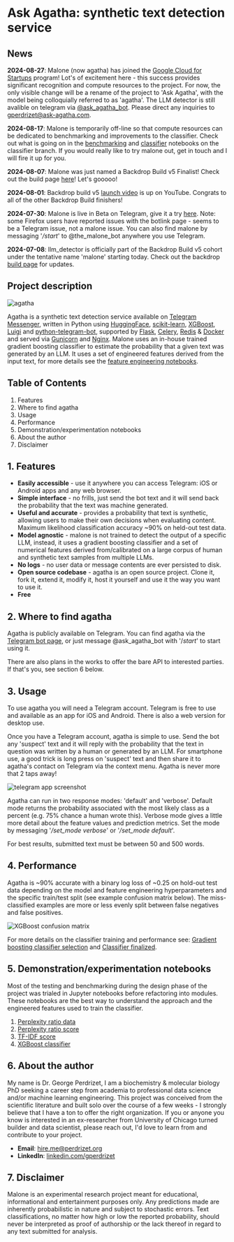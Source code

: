# Ask Agatha: synthetic text detection service

## News

**2024-08-27**: Malone (now agatha) has joined the [Google Cloud for Startups](https://cloud.google.com/startup) program! Lot's of excitement here - this success provides significant recognition and compute resources to the project. For now, the only visible change will be a rename of the project to 'Ask Agatha', with the model being colloquially referred to as 'agatha'. The LLM detector is still avalible on telegram via [@ask_agatha_bot](https://t.me/ask_agatha_bot). Please direct any inquiries to <gperdrizet@ask-agatha.com>.

**2024-08-17**: Malone is temporarily off-line so that compute resources can be dedicated to benchmarking and improvements to the classifier. Check out what is going on in the [benchmarking](https://github.com/gperdrizet/llm_detector/tree/classifier/benchmarking/notebooks) and [classifier](https://github.com/gperdrizet/llm_detector/tree/classifier/classifier/notebooks) notebooks on the classifier branch. If you would really like to try malone out, get in touch and I will fire it up for you.

**2024-08-07**: Malone was just named a Backdrop Build v5 Finalist! Check out the build page [here](https://backdropbuild.com/builds/cadmus)! Let's gooooo!

**2024-08-01**: Backdrop build v5 [launch video](https://youtu.be/6zdLcsC9I_I?si=R6knOnxMySDIRKDQ) is up on YouTube. Congrats to all of the other Backdrop Build finishers!

**2024-07-30**: Malone is live in Beta on Telegram, give it a try [here](https://t.me/the_malone_bot). Note: some Firefox users have reported issues with the botlink page - seems to be a Telegram issue, not a malone issue. You can also find malone by messaging '*/start*' to @the_malone_bot anywhere you use Telegram.

**2024-07-08**: llm_detector is officially part of the Backdrop Build v5 cohort under the tentative name 'malone' starting today. Check out the backdrop [build page](https://backdropbuild.com/builds/v5/cadmus) for updates.

## Project description

![agatha](https://github.com/gperdrizet/llm_detector/blob/main/telegram_bot/assets/agatha_A.jpg?raw=true)

Agatha is a synthetic text detection service available on [Telegram Messenger](https://telegram.org/), written in Python using [HuggingFace](https://huggingface.co), [scikit-learn](https://scikit-learn.org/stable/), [XGBoost](https://github.com/dmlc/xgboost), [Luigi](https://github.com/spotify/luigi) and [python-telegram-bot](https://github.com/python-telegram-bot/python-telegram-bot), supported by [Flask](https://flask.palletsprojects.com/en/3.0.x), [Celery](https://docs.celeryq.dev/en/stable/index.html), [Redis](https://redis.io/) & [Docker](https://www.docker.com/) and served via [Gunicorn](https://gunicorn.org/) and [Nginx](https://nginx.org/). Malone uses an in-house trained gradient boosting classifier to estimate the probability that a given text was generated by an LLM. It uses a set of engineered features derived from the input text, for more details see the [feature engineering notebooks](https://github.com/gperdrizet/llm_detector/tree/main/classifier/notebooks).

## Table of Contents

1. Features
2. Where to find agatha
3. Usage
4. Performance
5. Demonstration/experimentation notebooks
6. About the author
7. Disclaimer

## 1. Features

- **Easily accessible** - use it anywhere you can access Telegram: iOS or Android apps and any web browser.
- **Simple interface** - no frills, just send the bot text and it will send back the probability that the text was machine generated.
- **Useful and accurate** - provides a probability that text is synthetic, allowing users to make their own decisions when evaluating content. Maximum likelihood classification accuracy ~90% on held-out test data.
- **Model agnostic** - malone is not trained to detect the output of a specific LLM, instead, it uses a gradient boosting classifier and a set of numerical features derived from/calibrated on a large corpus of human and synthetic text samples from multiple LLMs.
- **No logs** - no user data or message contents are ever persisted to disk.
- **Open source codebase** - agatha is an open source project. Clone it, fork it, extend it, modify it, host it yourself and use it the way you want to use it.
- **Free**

## 2. Where to find agatha

Agatha is publicly available on Telegram. You can find agatha via the [Telegram bot page](https://t.me/ask_agatha_bot), or just message @ask_agatha_bot with '/*start*' to start using it.

There are also plans in the works to offer the bare API to interested parties. If that's you, see section 6 below.

## 3. Usage

To use agatha you will need a Telegram account. Telegram is free to use and available as an app for iOS and Android. There is also a web version for desktop use.

Once you have a Telegram account, agatha is simple to use. Send the bot any 'suspect' text and it will reply with the probability that the text in question was written by a human or generated by an LLM. For smartphone use, a good trick is long press on 'suspect' text and then share it to agatha's contact on Telegram via the context menu. Agatha is never more that 2 taps away!

![telegram app screenshot](https://github.com/gperdrizet/llm_detector/blob/main/telegram_bot/assets/telegram_screenshot.jpg?raw=true)

Agatha can run in two response modes: 'default' and 'verbose'. Default mode returns the probability associated with the most likely class as a percent (e.g. 75% chance a human wrote this). Verbose mode gives a little more detail about the feature values and prediction metrics. Set the mode by messaging '*/set_mode verbose*' or '*/set_mode default*'.

For best results, submitted text must be between 50 and 500 words.

## 4. Performance

Agatha is ~90% accurate with a binary log loss of ~0.25 on hold-out test data depending on the model and feature engineering hyperparameters and the specific train/test split (see example confusion matrix below). The miss-classified examples are more or less evenly split between false negatives and false positives.

![XGBoost confusion matrix](https://github.com/gperdrizet/llm_detector/blob/main/classifier/notebooks/figures/XGBoost_confusion_matrix.png?raw=true)

For more details on the classifier training and performance see: [Gradient boosting classifier selection](https://github.com/gperdrizet/llm_detector/blob/main/classifier/notebooks/05.1-gradient_boosting_classifier_selection.ipynb) and [Classifier finalized](https://github.com/gperdrizet/llm_detector/blob/main/classifier/notebooks/05.5-classifier_finalized.ipynb).

## 5. Demonstration/experimentation notebooks

Most of the testing and benchmarking during the design phase of the project was trialed in Jupyter notebooks before refactoring into modules. These notebooks are the best way to understand the approach and the engineered features used to train the classifier.

1. [Perplexity ratio data](https://github.com/gperdrizet/llm_detector/blob/main/classifier/notebooks/01.1-perplexity_ratio_data.ipynb)
2. [Perplexity ratio score](https://github.com/gperdrizet/llm_detector/blob/main/classifier/notebooks/03.1-perplexity_ratio_score.ipynb)
3. [TF-IDF score](https://github.com/gperdrizet/llm_detector/blob/main/classifier/notebooks/04.1-TF-IDF_finalized.ipynb)
4. [XGBoost classifier](https://github.com/gperdrizet/llm_detector/blob/main/classifier/notebooks/05.5-classifier_finalized.ipynb)

## 6. About the author

My name is Dr. George Perdrizet, I am a biochemistry & molecular biology PhD seeking a career step from academia to professional data science and/or machine learning engineering. This project was conceived from the scientific literature and built solo over the course of a few weeks - I strongly believe that I have a ton to offer the right organization. If you or anyone you know is interested in an ex-researcher from University of Chicago turned builder and data scientist, please reach out, I'd love to learn from and contribute to your project.

- **Email**: <hire.me@perdrizet.org>
- **LinkedIn**: [linkedin.com/gperdrizet](https://www.linkedin.com/in/gperdrizet/)

## 7. Disclaimer

Malone is an experimental research project meant for educational, informational and entertainment purposes only. Any predictions made are inherently probabilistic in nature and subject to stochastic errors. Text classifications, no matter how high or low the reported probability, should never be interpreted as proof of authorship or the lack thereof in regard to any text submitted for analysis.
